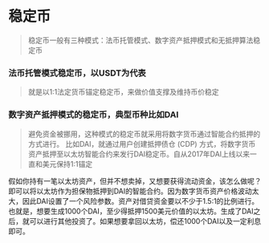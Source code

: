 # 稳定币

> 稳定币一般有三种模式：法币托管模式、数字资产抵押模式和无抵押算法稳定币

### 法币托管模式稳定币，以USDT为代表

> 就是以1:1法定货币锚定稳定币，来做价值支撑及维持币价稳定


### 数字资产抵押模式的稳定币，典型币种比如DAI

> 避免资金被挪用，这种模式的稳定币就采用将数字货币通过智能合约抵押的方式进行。
比如DAI，就通过用户创建抵押债仓 (CDP) 方式，将数字货币资产抵押至以太坊智能合约来发行DAI稳定币。自从2017年DAI上线以来一直和美元保持1:1锚定

假如你持有一笔以太坊资产，但并不想卖掉，又想要获得流动资金，该怎么做呢？即可以将以太坊作为担保物抵押到DAI的智能合约。因为数字货币资产价格波动太大，因此DAI设置了一个风险参数。资产对借贷资金要以不少于1.5:1的比例进行。
也就是，想要生成1000个DAI，至少得抵押1500美元价值的以太坊。生成了DAI之后，就可以进行其他投资了。如果想要拿回以太坊，偿还1000个DAI以及一定利息即可。

### 
